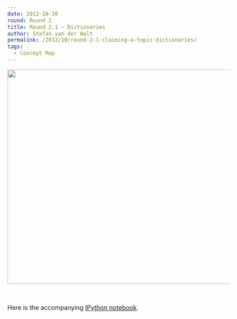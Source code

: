 ```yaml
---
date: 2012-10-30
round: Round 2
title: Round 2.1 – Dictionaries
author: Stefan van der Walt
permalink: /2012/10/round-2-1-claiming-a-topic-dictionaries/
tags:
  - Concept Map
---
```

[<img class="alignnone size-full wp-image-1146" title="dictionary" src="http://files.software-carpentry.org/training-course/2012/10/dictionary1.png" alt="" width="805" height="486" />][1]

&nbsp;

Here is the accompanying [IPython notebook][2].

 [1]: http://files.software-carpentry.org/training-course/2012/10/dictionary1.png
 [2]: http://nbviewer.ipython.org/4080392/

